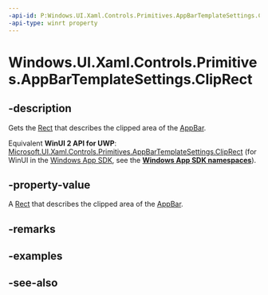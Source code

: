 ```yaml
---
-api-id: P:Windows.UI.Xaml.Controls.Primitives.AppBarTemplateSettings.ClipRect
-api-type: winrt property
---
```


<!-- Property syntax
public Windows.Foundation.Rect ClipRect { get; }
-->

# Windows.UI.Xaml.Controls.Primitives.AppBarTemplateSettings.ClipRect

## -description
Gets the [Rect](../windows.foundation/rect.md) that describes the clipped area of the [AppBar](../windows.ui.xaml.controls/appbar.md).

Equivalent **WinUI 2 API for UWP**: [Microsoft.UI.Xaml.Controls.Primitives.AppBarTemplateSettings.ClipRect](/windows/winui/api/microsoft.ui.xaml.controls.primitives.appbartemplatesettings.cliprect) (for WinUI in the [Windows App SDK](/windows/apps/windows-app-sdk/), see the **[Windows App SDK namespaces](/windows/windows-app-sdk/api/winrt/)**).

## -property-value
A [Rect](../windows.foundation/rect.md) that describes the clipped area of the [AppBar](../windows.ui.xaml.controls/appbar.md).

## -remarks

## -examples

## -see-also
